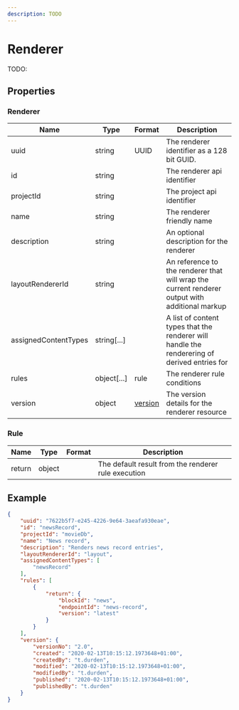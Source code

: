 ```yaml
---
description: TODO
---
```

# Renderer

TODO:

## Properties

### Renderer

| Name                 | Type        | Format               | Description                                                                                    |
|----------------------|-------------|----------------------|------------------------------------------------------------------------------------------------|
| uuid                 | string      | UUID                 | The renderer identifier as a 128 bit GUID.                                                     |
| id                   | string      |                      | The renderer api identifier                                                                    |
| projectId            | string      |                      | The project api identifier                                                                     |
| name                 | string      |                      | The renderer friendly name                                                                     |
| description          | string      |                      | An optional description for the renderer                                                       |
| layoutRendererId     | string      |                      | An reference to the renderer that will wrap the current renderer output with additional markup |
| assignedContentTypes | string[...] |                      | A list of content types that the renderer will handle the renderering of derived entries for   |
| rules                | object[...] | rule                 | The renderer rule conditions                                                                   |
| version              | object      | [version](./version) | The version details for the renderer resource                                                  |

### Rule

| Name   | Type   | Format | Description                                         |
|--------|--------|--------|-----------------------------------------------------|
| return | object |        | The default result from the renderer rule execution |

## Example

```json
{
    "uuid": "7622b5f7-e245-4226-9e64-3aeafa930eae",
    "id": "newsRecord",
    "projectId": "movieDb",
    "name": "News record",
    "description": "Renders news record entries",
    "layoutRendererId": "layout",
    "assignedContentTypes": [
        "newsRecord"
    ],
    "rules": [
        {
            "return": {
                "blockId": "news",
                "endpointId": "news-record",
                "version": "latest"
            }
        }
    ],
    "version": {
        "versionNo": "2.0",
        "created": "2020-02-13T10:15:12.1973648+01:00",
        "createdBy": "t.durden",
        "modified": "2020-02-13T10:15:12.1973648+01:00",
        "modifiedBy": "t.durden",
        "published": "2020-02-13T10:15:12.1973648+01:00",
        "publishedBy": "t.durden"
    }
}
```